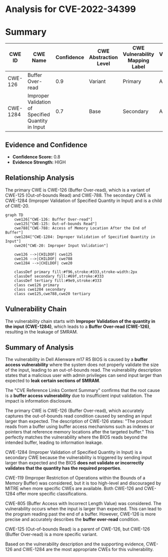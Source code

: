 # Analysis for CVE-2022-34399

# Summary
| CWE ID    | CWE Name                                                                    | Confidence | CWE Abstraction Level | CWE Vulnerability Mapping Label | CWE-Vulnerability Mapping Notes |
| --------- | --------------------------------------------------------------------------- | ---------- | ----------------------- | --------------------------------- | ------------------------------- |
| CWE-126   | Buffer Over-read                                                            | 0.9        | Variant                 | Primary                           | Allowed                       |
| CWE-1284 | Improper Validation of Specified Quantity in Input                            | 0.7        | Base                    | Secondary                         | Allowed                       |

## Evidence and Confidence

*   **Confidence Score:** 0.8
*   **Evidence Strength:** HIGH

## Relationship Analysis
The primary CWE is CWE-126 (Buffer Over-read), which is a variant of CWE-125 (Out-of-bounds Read) and CWE-788. The secondary CWE is CWE-1284 (Improper Validation of Specified Quantity in Input) and is a child of CWE-20.

```mermaid
graph TD
    cwe126["CWE-126: Buffer Over-read"]
    cwe125["CWE-125: Out-of-bounds Read"]
    cwe788["CWE-788: Access of Memory Location After the End of Buffer"]
    cwe1284["CWE-1284: Improper Validation of Specified Quantity in Input"]
    cwe20["CWE-20: Improper Input Validation"]
    
    cwe126 -->|CHILDOF| cwe125
    cwe126 -->|CHILDOF| cwe788
    cwe1284 -->|CHILDOF| cwe20
    
    classDef primary fill:#f96,stroke:#333,stroke-width:2px
    classDef secondary fill:#69f,stroke:#333
    classDef tertiary fill:#9e9,stroke:#333
    class cwe126 primary
    class cwe1284 secondary
    class cwe125,cwe788,cwe20 tertiary
```

## Vulnerability Chain
The vulnerability chain starts with **Improper Validation of the quantity in the input (CWE-1284)**, which leads to a **Buffer Over-read (CWE-126)**, resulting in the leakage of SMRAM.

## Summary of Analysis
The vulnerability in Dell Alienware m17 R5 BIOS is caused by a **buffer access vulnerability** where the system does not properly validate the size of the input, leading to an out-of-bounds read. The vulnerability description states that a malicious user with admin privileges can send input larger than expected to **leak certain sections of SMRAM**.

The "CVE Reference Links Content Summary" confirms that the root cause is a **buffer access vulnerability** due to insufficient input validation. The impact is information disclosure.

The primary CWE is CWE-126 (Buffer Over-read), which accurately captures the out-of-bounds read condition caused by sending an input larger than expected. The description of CWE-126 states: "The product reads from a buffer using buffer access mechanisms such as indexes or pointers that reference memory locations after the targeted buffer." This perfectly matches the vulnerability where the BIOS reads beyond the intended buffer, leading to information leakage.

CWE-1284 (Improper Validation of Specified Quantity in Input) is a secondary CWE because the vulnerability is triggered by sending input larger than expected and the BIOS **does not validate or incorrectly validates that the quantity has the required properties**.

CWE-119 (Improper Restriction of Operations within the Bounds of a Memory Buffer) was considered, but it is too high-level and discouraged by MITRE when more specific CWEs are available. Both CWE-126 and CWE-1284 offer more specific classifications.

CWE-805 (Buffer Access with Incorrect Length Value) was considered. The vulnerability occurs when the input is larger than expected. This can lead to the program reading past the end of a buffer. However, CWE-126 is more precise and accurately describes the **buffer over-read** condition.

CWE-125 (Out-of-bounds Read) is a parent of CWE-126, but CWE-126 (Buffer Over-read) is a more specific variant.

Based on the vulnerability description and the supporting evidence, CWE-126 and CWE-1284 are the most appropriate CWEs for this vulnerability.